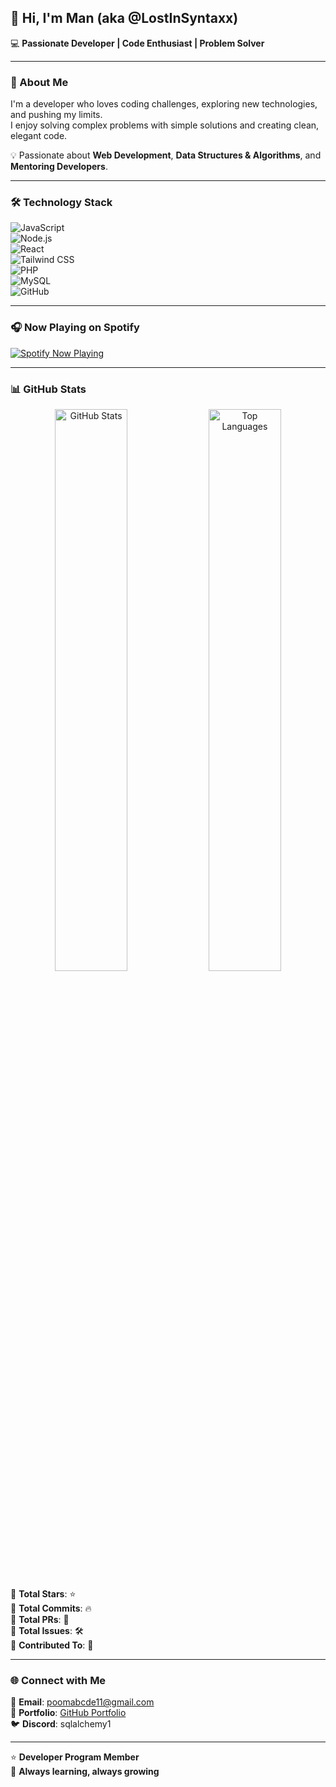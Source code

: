 ## 👋 Hi, I'm **Man** (aka @LostInSyntaxx)  
💻 **Passionate Developer | Code Enthusiast | Problem Solver**  

---

### 🚀 About Me  
I'm a developer who loves coding challenges, exploring new technologies, and pushing my limits.  
I enjoy solving complex problems with simple solutions and creating clean, elegant code.  

💡 Passionate about **Web Development**, **Data Structures & Algorithms**, and **Mentoring Developers**.  

---

### 🛠 Technology Stack  

![JavaScript](https://img.shields.io/badge/JavaScript-F7DF1E?style=for-the-badge&logo=javascript&logoColor=black)  
![Node.js](https://img.shields.io/badge/Node.js-43853D?style=for-the-badge&logo=node.js&logoColor=white)  
![React](https://img.shields.io/badge/React-20232A?style=for-the-badge&logo=react&logoColor=61DAFB)  
![Tailwind CSS](https://img.shields.io/badge/Tailwind_CSS-38B2AC?style=for-the-badge&logo=tailwind-css&logoColor=white)  
![PHP](https://img.shields.io/badge/PHP-777BB4?style=for-the-badge&logo=php&logoColor=white)  
![MySQL](https://img.shields.io/badge/MySQL-4479A1?style=for-the-badge&logo=mysql&logoColor=white)  
![GitHub](https://img.shields.io/badge/GitHub-181717?style=for-the-badge&logo=github&logoColor=white)  

---

### 🎧 Now Playing on Spotify  
[![Spotify Now Playing](https://novatorem-lostinsyntaxx.vercel.app/api/spotify)](https://open.spotify.com/user/your_spotify_username)  

---

### 📊 GitHub Stats  

<div align="center">  
  <img src="https://github-readme-stats.vercel.app/api?username=LostInSyntaxx&show_icons=true&theme=radical" alt="GitHub Stats" width="48%" />  
  <img src="https://github-readme-stats.vercel.app/api/top-langs/?username=LostInSyntaxx&layout=compact&theme=radical" alt="Top Languages" width="48%" />  
</div>  

🔹 **Total Stars**: ⭐  
🔹 **Total Commits**: 🔥  
🔹 **Total PRs**: 🚀  
🔹 **Total Issues**: 🛠  
🔹 **Contributed To**: 🔗  

---

### 🌐 Connect with Me  

📧 **Email**: [poomabcde11@gmail.com](mailto:poomabcde11@gmail.com)  
🔗 **Portfolio**: [GitHub Portfolio](https://github.com/LostInSyntaxx)  
🐦 **Discord**: sqlalchemy1  

---

⭐ **Developer Program Member**  
🚀 **Always learning, always growing**  
